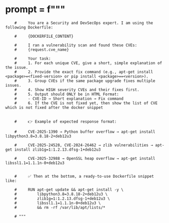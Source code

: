 # prompt = f"""
        #     You are a Security and DevSecOps expert. I am using the following Dockerfile:

        #     {DOCKERFILE_CONTENT}

        #     I ran a vulnerability scan and found these CVEs:
        #     {request.cve_name}

        #     Your task:
        #     1. For each unique CVE, give a short, simple explanation of the issue.
        #     2. Provide the exact fix command (e.g., apt-get install <package>=<fixed-version> or pip install <package>==<version>).
        #     3. Group CVEs if the same package upgrade fixes multiple issues.
        #     4. Show HIGH severity CVEs and their fixes first.
        #     5. Output should ONLY be in HTML Format:
        #     - CVE-ID → Short explanation → Fix command
        #     6. If the CVE is not fixed yet, then show the list of CVE which is not fixed after the docker snippet
            

        #     👉 Example of expected response format:

        #     CVE-2025-1390 → Python buffer overflow → apt-get install libpython3.8=3.8.18-2+deb12u3

        #     CVE-2025-24528, CVE-2024-26462 → zlib vulnerabilities → apt-get install zlib1g=1:1.2.13.dfsg-1+deb12u3

        #     CVE-2025-32988 → OpenSSL heap overflow → apt-get install libssl1.1=1.1.1n-0+deb12u3


        #     ✅ Then at the bottom, a ready-to-use Dockerfile snippet like:

        #     RUN apt-get update && apt-get install -y \
        #         libpython3.8=3.8.18-2+deb12u3 \
        #         zlib1g=1:1.2.13.dfsg-1+deb12u3 \
        #         libssl1.1=1.1.1n-0+deb12u3 \
        #         && rm -rf /var/lib/apt/lists/*
                        
        # """